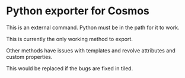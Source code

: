 # Python exporter for Cosmos

This is an external command.
Python must be in the path for it to work.

This is currently the only working method to export.

Other methods have issues with templates and revolve attributes and custom properties.

This would be replaced if the bugs are fixed in tiled.
